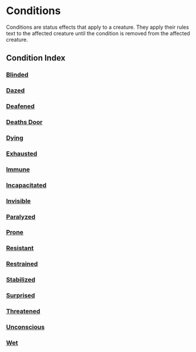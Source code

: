 # Conditions

Conditions are status effects that apply to a creature. They apply their rules text to the affected creature until the condition is removed from the affected creature.

## Condition Index

### [Blinded](Blinded.md)

### [Dazed](Dazed.md)

### [Deafened](Deafened.md)

### [Deaths Door](Deaths%20Door.md)

### [Dying](Dying.md)

### [Exhausted](Exhausted.md)

### [Immune](Immune.md)

### [Incapacitated](Incapacitated.md)

### [Invisible](Invisible.md)

### [Paralyzed](Paralyzed.md)

### [Prone](Prone.md)

### [Resistant](Resistant.md)

### [Restrained](Restrained.md)

### [Stabilized](Stabilized.md)

### [Surprised](Surprised.md)

### [Threatened](Threatened.md)

### [Unconscious](Unconscious.md)

### [Wet](Wet.md)
